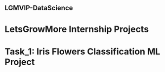 ## LGMVIP-DataScience

# LetsGrowMore Internship Projects

# Task_1: Iris Flowers Classification ML Project

